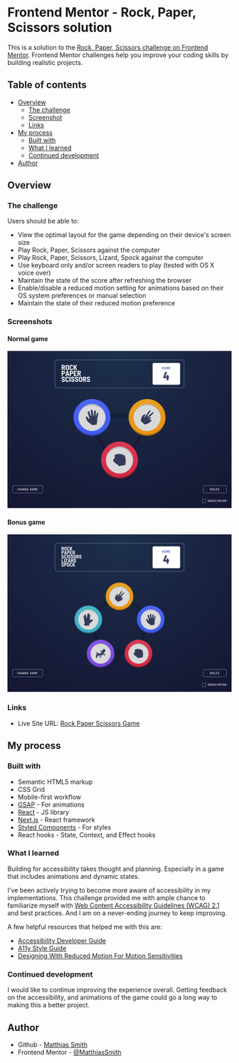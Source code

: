 # Frontend Mentor - Rock, Paper, Scissors solution

This is a solution to the [Rock, Paper, Scissors challenge on Frontend Mentor](https://www.frontendmentor.io/challenges/rock-paper-scissors-game-pTgwgvgH). Frontend Mentor challenges help you improve your coding skills by building realistic projects. 

## Table of contents

- [Overview](#overview)
  - [The challenge](#the-challenge)
  - [Screenshot](#screenshot)
  - [Links](#links)
- [My process](#my-process)
  - [Built with](#built-with)
  - [What I learned](#what-i-learned)
  - [Continued development](#continued-development)
- [Author](#author)

## Overview

### The challenge

Users should be able to:

- View the optimal layout for the game depending on their device's screen size
- Play Rock, Paper, Scissors against the computer
- Play Rock, Paper, Scissors, Lizard, Spock against the computer
- Use keyboard only and/or screen readers to play (tested with OS X voice over)
- Maintain the state of the score after refreshing the browser
- Enable/disable a reduced motion setting for animations based on their OS system preferences or manual selection
- Maintain the state of their reduced motion preference

### Screenshots

#### Normal game
![](screenshots/rock-paper-scissors-screenshot.png)

#### Bonus game
![](screenshots/rock-paper-scissors-lizard-spock-screenshot.png)

### Links

- Live Site URL: [Rock Paper Scissors Game](https://rock-paper-scissors-matthiassmith.vercel.app/)

## My process

### Built with

- Semantic HTML5 markup
- CSS Grid
- Mobile-first workflow
- [GSAP](https://greensock.com/) - For animations
- [React](https://reactjs.org/) - JS library
- [Next.js](https://nextjs.org/) - React framework
- [Styled Components](https://styled-components.com/) - For styles
- React hooks - State, Context, and Effect hooks

### What I learned

Building for accessibility takes thought and planning.
Especially in a game that includes animations and dynamic states.

I've been actively trying to become more aware of accessibility in my implementations. This challenge provided me with ample chance to familiarize myself with [Web Content Accessibility Guidelines (WCAG) 2.1](https://www.w3.org/TR/WCAG21/) and best practices. And I am on a never-ending journey to keep improving.

A few helpful resources that helped me with this are:
- [Accessibility Developer Guide](https://www.accessibility-developer-guide.com/)
- [A11y Style Guide](https://a11y-style-guide.com/style-guide/)
- [Designing With Reduced Motion For Motion Sensitivities](https://www.smashingmagazine.com/2020/09/design-reduced-motion-sensitivities/#top)

### Continued development

I would like to continue improving the experience overall. Getting feedback on the accessibility, and animations of the game could go a long way to making this a better project.

## Author

- Github - [Matthias Smith](https://github.com/MatthiasSmith)
- Frontend Mentor - [@MatthiasSmith](https://www.frontendmentor.io/profile/MatthiasSmith)